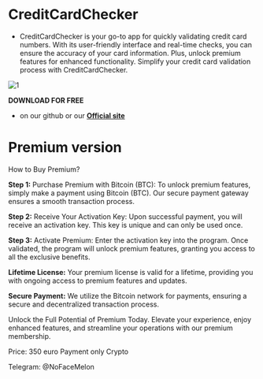 # CreditCardChecker
 - CreditCardChecker is your go-to app for quickly validating credit card numbers. With its user-friendly interface and real-time checks, you can ensure the accuracy of your card information. Plus, unlock premium features for enhanced functionality. Simplify your credit card validation process with CreditCardChecker.

![1](https://github.com/user-attachments/assets/4d1436fd-6628-499a-9d89-6408ee033293)

**DOWNLOAD FOR FREE** 
 - on our github or our **[Official site](https://creditcardcheckernfc.netlify.app/)**

# Premium version
 How to Buy Premium?

**Step 1:** Purchase Premium with Bitcoin (BTC): To unlock premium features, simply make a payment using Bitcoin (BTC). Our secure payment gateway ensures a smooth transaction process.

**Step 2:** Receive Your Activation Key: Upon successful payment, you will receive an activation key. This key is unique and can only be used once.

**Step 3:** Activate Premium: Enter the activation key into the program. Once validated, the program will unlock premium features, granting you access to all the exclusive benefits.

**Lifetime License:** Your premium license is valid for a lifetime, providing you with ongoing access to premium features and updates.

**Secure Payment:** We utilize the Bitcoin network for payments, ensuring a secure and decentralized transaction process.

Unlock the Full Potential of Premium Today. Elevate your experience, enjoy enhanced features, and streamline your operations with our premium membership.

Price: 350 euro
Payment only Crypto

Telegram: @NoFaceMelon
